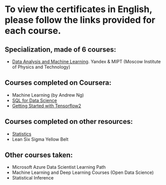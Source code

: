 # To view the certificates in English, please follow the links provided for each course.

## Specialization, made of 6 courses:
* [Data Analysis and Machine Learning](https://www.coursera.org/account/accomplishments/specialization/ZXCNG5YPKXLG). Yandex & MIPT (Moscow Institute of Physics and Technology)

## Courses completed on Coursera:
* Machine Learning (by Andrew Ng)
* [SQL for Data Science](https://www.coursera.org/account/accomplishments/verify/63BUZ7LP7XLV)
* [Getting Started with Tensorflow2](https://www.coursera.org/account/accomplishments/verify/LKAM6M6SHK49)

## Courses completed on other resources:
* [Statistics](https://stepik.org/cert/877821)
* Lean Six Sigma Yellow Belt

## Other courses taken:
* Microsoft Azure Data Scientist Learning Path
* Machine Learning and Deep Learning Courses (Open Data Science)
* Statistical Inference
